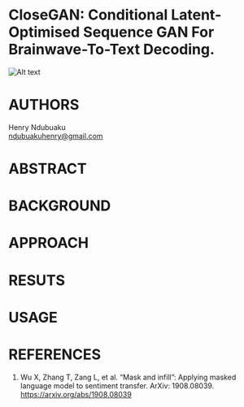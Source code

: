 # CloseGAN: Conditional Latent-Optimised Sequence GAN For Brainwave-To-Text Decoding.

![Alt text](/images/halo.png "Plea Diagram")

# AUTHORS
Henry Ndubuaku\
ndubuakuhenry@gmail.com

# ABSTRACT


# BACKGROUND


# APPROACH


# RESUTS


# USAGE


# REFERENCES
1. Wu X, Zhang T, Zang L, et al. “Mask and infill”: Applying masked language model to sentiment transfer. ArXiv: 1908.08039. https://arxiv.org/abs/1908.08039

